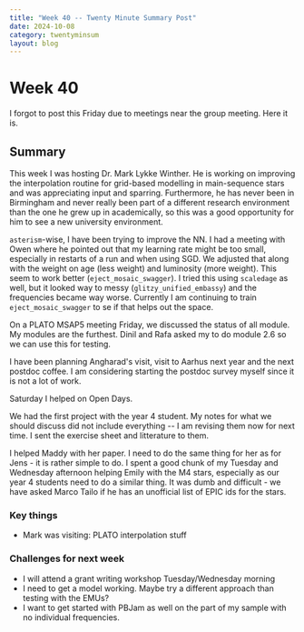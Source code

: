 ```yaml
---
title: "Week 40 -- Twenty Minute Summary Post"
date: 2024-10-08
category: twentyminsum
layout: blog
---
```

# Week 40
I forgot to post this Friday due to meetings near the group meeting. Here it is.

## Summary
This week I was hosting Dr. Mark Lykke Winther. He is working on improving the interpolation routine for grid-based modelling in main-sequence stars and was appreciating input and sparring. Furthermore, he has never been in Birmingham and never really been part of a different research environment than the one he grew up in academically, so this was a good opportunity for him to see a new university environment.

`asterism`-wise, I have been trying to improve the NN. I had a meeting with Owen where he pointed out that my learning rate might be too small, especially in restarts of a run and when using SGD. We adjusted that along with the weight on age (less weight) and luminosity (more weight). This seem to work better (`eject_mosaic_swagger`). I tried this using `scaledage` as well, but it looked way to messy (`glitzy_unified_embassy`) and the frequencies became way worse. Currently I am continuing to train `eject_mosaic_swagger` to se if that helps out the space.

On a PLATO MSAP5 meeting Friday, we discussed the status of all module. My modules are the furthest. Dinil and Rafa asked my to do module 2.6 so we can use this for testing.

I have been planning Angharad's visit, visit to Aarhus next year and the next postdoc coffee. I am considering starting the postdoc survey myself since it is not a lot of work.

Saturday I helped on Open Days.

We had the first project with the year 4 student. My notes for what we should discuss did not include everything -- I am revising them now for next time. I sent the exercise sheet and litterature to them.

I helped Maddy with her paper. I need to do the same thing for her as for Jens - it is rather simple to do.
I spent a good chunk of my Tuesday and Wednesday afternoon helping Emily with the M4 stars, especially as our year 4 students need to do a similar thing. It was dumb and difficult - we have asked Marco Tailo if he has an unofficial list of EPIC ids for the stars.


### Key things
- Mark was visiting: PLATO interpolation stuff

### Challenges for next week
- I will attend a grant writing workshop Tuesday/Wednesday morning
- I need to get a model working. Maybe try a different approach than testing with the EMUs?
- I want to get started with PBJam as well on the part of my sample with no individual frequencies.
